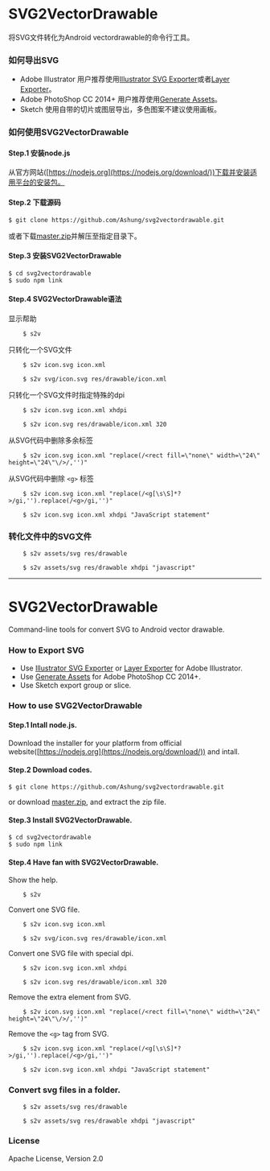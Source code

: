 # SVG2VectorDrawable

将SVG文件转化为Android vectordrawable的命令行工具。

### 如何导出SVG

* Adobe Illustrator 用户推荐使用[Illustrator SVG Exporter](https://github.com/iconic/illustrator-svg-exporter)或者[Layer Exporter](https://github.com/davidderaedt/Illustrator-Layer-Exporter)。
* Adobe PhotoShop CC 2014+ 用户推荐使用[Generate Assets](https://github.com/adobe-photoshop/generator-assets/wiki/Generate-Web-Assets-Functional-Spec)。
* Sketch 使用自带的切片或图层导出，多色图案不建议使用画板。

### 如何使用SVG2VectorDrawable

#### Step.1 安装node.js

从官方网站([https://nodejs.org](https://nodejs.org/download/))下载并安装适用平台的安装包。

#### Step.2 下载源码

    $ git clone https://github.com/Ashung/svg2vectordrawable.git

或者下载[master.zip](https://github.com/iconic/illustrator-svg-exporter/archive/master.zip)并解压至指定目录下。

#### Step.3 安装SVG2VectorDrawable

    $ cd svg2vectordrawable
    $ sudo npm link

#### Step.4 SVG2VectorDrawable语法
显示帮助
```
    $ s2v
```
只转化一个SVG文件
```
    $ s2v icon.svg icon.xml
```
```
    $ s2v svg/icon.svg res/drawable/icon.xml
```
只转化一个SVG文件时指定特殊的dpi
```
    $ s2v icon.svg icon.xml xhdpi
```
```
    $ s2v icon.svg res/drawable/icon.xml 320
```
从SVG代码中删除多余标签
```
    $ s2v icon.svg icon.xml "replace(/<rect fill=\"none\" width=\"24\" height=\"24\"\/>/,'')"
```
从SVG代码中删除 `<g>` 标签
```
    $ s2v icon.svg icon.xml "replace(/<g[\s\S]*?>/gi,'').replace(/<g>/gi,'')"
```
```
    $ s2v icon.svg icon.xml xhdpi "JavaScript statement"
```

### 转化文件中的SVG文件
```
    $ s2v assets/svg res/drawable
```
```
    $ s2v assets/svg res/drawable xhdpi "javascript"
```

----

# SVG2VectorDrawable

Command-line tools for convert SVG to Android vector drawable.

### How to Export SVG

* Use [Illustrator SVG Exporter](https://github.com/iconic/illustrator-svg-exporter) or [Layer Exporter](https://github.com/davidderaedt/Illustrator-Layer-Exporter) for Adobe Illustrator.
* Use [Generate Assets](https://github.com/adobe-photoshop/generator-assets/wiki/Generate-Web-Assets-Functional-Spec) for Adobe PhotoShop CC 2014+.
* Use Sketch export group or slice.

### How to use SVG2VectorDrawable

#### Step.1 Intall node.js.

Download the installer for your platform from
official website([https://nodejs.org](https://nodejs.org/download/)) and  intall.

#### Step.2 Download codes.

    $ git clone https://github.com/Ashung/svg2vectordrawable.git

or download [master.zip](https://github.com/iconic/illustrator-svg-exporter/archive/master.zip), and extract the zip file.

#### Step.3 Install SVG2VectorDrawable.

    $ cd svg2vectordrawable
    $ sudo npm link

#### Step.4 Have fan with SVG2VectorDrawable.
Show the help.
```
    $ s2v
```
Convert one SVG file.
```
    $ s2v icon.svg icon.xml
```
```
    $ s2v svg/icon.svg res/drawable/icon.xml
```
Convert one SVG file with special dpi.
```
    $ s2v icon.svg icon.xml xhdpi
```
```
    $ s2v icon.svg res/drawable/icon.xml 320
```
Remove the extra element from SVG.
```
    $ s2v icon.svg icon.xml "replace(/<rect fill=\"none\" width=\"24\" height=\"24\"\/>/,'')"
```
Remove the `<g>` tag from SVG.
```
    $ s2v icon.svg icon.xml "replace(/<g[\s\S]*?>/gi,'').replace(/<g>/gi,'')"
```
```
    $ s2v icon.svg icon.xml xhdpi "JavaScript statement"
```

### Convert svg files in a folder.
```
    $ s2v assets/svg res/drawable
```
```
    $ s2v assets/svg res/drawable xhdpi "javascript"
```
### License

Apache License, Version 2.0
